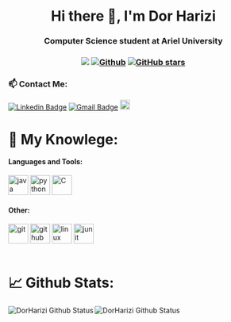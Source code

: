 <h1 align="center">Hi there 👋, I'm Dor Harizi</h1>
<h3 align="center">Computer Science student at Ariel University</h3>

<h3 align="center"> 
  
![](https://visitor-badge.laobi.icu/badge?page_id=DorHarizi.DorHarizi) 
[![Github](https://img.shields.io/github/followers/DorHarizi?label=Followers&style=social)](https://github.com/DorHarizi) 
[![GitHub stars](https://img.shields.io/github/stars/DorHarizi?label=Stars&style=social)](https://github.com/DorHarizi)  

<h3> 📫 Contact Me:</h3>

[![Linkedin Badge](https://img.shields.io/badge/-Linkedin-blue?style=flat-square&logo=Linkedin&logoColor=white&link=https://www.linkedin.com/in/dor-harizi-55175b18a/)](https://www.linkedin.com/in/dor-harizi-55175b18a/)
[![Gmail Badge](https://img.shields.io/badge/-dorharizi2@gmail.com-c14438?style=flat-square&logo=Gmail&logoColor=white&link=mailto:dorharizi2@gmail.com)](mailto:dorharizi2@gmail.com)
<a href="https://www.facebook.com/profile.php?id=100000314424944"><img src="https://img.shields.io/badge/Facebook-1877F2?style=for-the-badge&logo=facebook&logoColor=white" alt="facebook" height="20"/></a>

  
<h1> 🔬 My Knowlege:</h1>
<h4 align="left">Languages and Tools:</h3>
<p align="left"> 
<span>
    <img src="https://img.shields.io/badge/Java-ED8B00?style=for-the-badge&logo=java&logoColor=white" alt="java" height="40"/>
    <img src="https://img.shields.io/badge/Python-14354C?style=for-the-badge&logo=python&logoColor=white" alt="python" height="40"/>
    <img src="https://img.shields.io/badge/C-00599C?style=for-the-badge&logo=c&logoColor=white" alt="C" height="40"/>
</span>

<h4 align="left">Other:</h3>
<span>
    <img src="https://img.shields.io/badge/Git-F05032?style=for-the-badge&logo=git&logoColor=white" alt="git" height="40"/>
    <img src="https://img.shields.io/badge/GitHub-100000?style=for-the-badge&logo=github&logoColor=white" alt="github" height="40"/>
    <img src="https://img.shields.io/badge/Linux-FCC624?style=for-the-badge&logo=linux&logoColor=black" alt="linux" height="40"/>
    <img src="https://img.shields.io/badge/Junit5-25A162?style=for-the-badge&logo=junit5&logoColor=white" alt="junit" height="40"/>
</span>
</br></br>
</p>
<h1>📈 Github Stats:</h1>
<img align="left" alt="DorHarizi Github Status" src="https://github-readme-stats.vercel.app/api?username=DorHarizi&show_icons=true&theme=onedark">

<img align="left" alt="DorHarizi Github Status" src="https://github-readme-stats.vercel.app/api/top-langs/?username=DorHarizi&layout=compact&theme=onedark">

